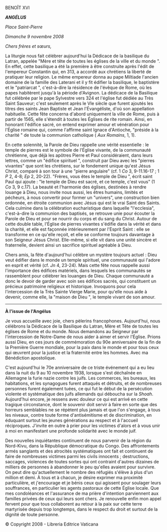 BENOÎT XVI

***ANGÉLUS***

*Place Saint-Pierre*

*Dimanche 9 novembre 2008*

*Chers frères et sœurs,*

La liturgie nous fait célébrer aujourd'hui la Dédicace de la basilique du Latran, appelée "Mère et tête de toutes les églises de la ville et du monde ". En effet, cette basilique a été la première à être construite après l'édit de l'empereur Constantin qui, en 313, a accordé aux chrétiens la liberté de pratiquer leur religion. Le même empereur donna au pape Miltiade l'ancien domaine de la famille des Laterani et il y fit édifier la basilique, le baptistère et le "patriarcat ", c'est-à-dire la résidence de l'évêque de Rome, où les papes habitèrent jusqu'à la période d'Avignon. La dédicace de la Basilique fut célébrée par le pape Sylvestre vers 324 et l'église fut dédiée au Très Saint Sauveur; c'est seulement après le VIe siècle que furent ajoutés les titres des saints Jean Baptiste et Jean l'Évangéliste, d'où son appellation habituelle. Cette fête concerna d'abord uniquement la ville de Rome, puis à partir de 1565, elle s'étendit à toutes les Églises de rite romain. Ainsi, en honorant l'édifice sacré, on entend exprimer amour et vénération pour l'Église romaine qui, comme l'affirme saint Ignace d'Antioche, "préside à la charité " de toute la communion catholique ( *Aux Romains*, 1, 1).

En cette solennité, la Parole de Dieu rappelle une vérité essentielle : le temple de pierres est le symbole de l'Église vivante, de la communauté chrétienne, que déjà les apôtres Pierre et Paul considéraient, dans leurs lettres, comme un "édifice spirituel ", construit par Dieu avec les "pierres vivantes" que sont les chrétiens, sur le fondement unique qu'est Jésus Christ, comparé à son tour à une "pierre angulaire" (cf. 1 *Co* 3, 9-11.16-17 ; 1 *P* 2, 4-8; *Ep* 2, 20-22). "Frères, vous êtes le temple de Dieu ", écrit saint Paul qui ajoute : "le temple de Dieu est sacré, et ce temple, c'est vous" (1 *Co* 3, 9 c.17). La beauté et l'harmonie des églises, destinées à rendre louange à Dieu, nous invite nous aussi, les êtres humains, limités et pécheurs, à nous convertir pour former un "univers", une construction bien ordonnée, en étroite communion avec Jésus qui est le vrai Saint des Saints. Cela culmine dans la célébration eucharistique dans laquelle "l'ecclesia", c'est-à-dire la communion des baptisés, se retrouve unie pour écouter la Parole de Dieu et pour se nourrir du corps et du sang du Christ. Autour de cette double table, l'Église de pierres vivantes s'édifie dans la vérité et dans la charité, et elle est façonnée intérieurement par l'Esprit Saint : elle se transforme en ce qu'elle reçoit, et elle se conforme toujours davantage à son Seigneur Jésus Christ. Elle-même, si elle vit dans une unité sincère et fraternelle, devient ainsi un sacrifice spirituel agréable à Dieu.

Chers amis, la fête d'aujourd'hui célèbre un mystère toujours actuel : Dieu veut édifier dans le monde un temple spirituel, une communauté qui l'adore en esprit et vérité (cf. *Jn* 4, 23-24). Mais cette fête nous rappelle aussi l'importance des édifices matériels, dans lesquels les communautés se rassemblent pour célébrer les louanges de Dieu. Chaque communauté a donc le devoir de garder avec soin ses édifices sacrés, qui constituent un précieux patrimoine religieux et historique. Invoquons pour cela l'intercession de la Très Sainte Vierge Marie, pour qu'elle nous aide à devenir, comme elle, la "maison de Dieu ", le temple vivant de son amour.

* * *

**À l'issue de l'Angélus**

Je vous accueille avec joie, chers pèlerins francophones. Aujourd'hui, nous célébrons la Dédicace de la Basilique du Latran, Mère et Tête de toutes les églises de Rome et du monde. Nous demandons au Seigneur par l'intercession de Notre-Dame de nous aider à aimer et servir l'Église. Prions aussi Dieu, en ces jours de commémoration du 90e anniversaire de la fin de la Première Guerre mondiale, pour la paix dans le monde et pour tous ceux qui œuvrent pour la justice et la fraternité entre les hommes. Avec ma Bénédiction apostolique.

C'est aujourd'hui le 70e anniversaire de ce triste événement qui a eu lieu dans la nuit du 9 au 10 novembre 1938, lorsque s'est déchaînée en Allemagne la furie nazie contre les juifs. Les commerces, les bureaux, les habitations, et les synagogues furent attaqués et détruits, et de nombreuses personnes furent également tuées, ce qui fut le début de la persécution violente et systématique des juifs allemands qui déboucha sur la *Shoah*. Aujourd'hui encore, je ressens avec douleur ce qui est arrivé en cette tragique circonstance, dont le souvenir doit servir à faire en sorte que des horreurs semblables ne se répètent plus jamais et que l'on s'engage, à tous les niveaux, contre toute forme d'antisémitisme et de discrimination, en éduquant surtout les jeunes générations au respect et à l'accueil réciproques. J'invite en outre à prier pour les victimes d'alors et à vous unir à moi en manifestant une profonde solidarité avec le monde juif.

Des nouvelles inquiétantes continuent de nous parvenir de la région du Nord-Kivu, dans la République démocratique du Congo. Des affrontements armés sanglants et des atrocités systématiques ont fait et continuent de faire de nombreuses victimes parmi les civils innocents ; destructions, saccages, violences de toutes sortes qui ont contraint d'autres dizaines de milliers de personnes à abandonner le peu qu'elles avaient pour survivre. On peut dire qu'actuellement le nombre des réfugiés s'élève à plus d'un million et demi. À tous et à chacun, je désire exprimer ma proximité particulière, et j'encourage et je bénis ceux qui agissent pour soulager leurs souffrances, en particulier les agents pastoraux de cette Église locale. Que mes condoléances et l'assurance de ma prière d'intention parviennent aux familles privées de ceux qui leurs sont chers. Je renouvelle enfin mon appel fervent pour que tous collaborent au retour à la paix sur cette terre martyrisée depuis trop longtemps, dans le respect du droit et surtout de la dignité de toute personne.

© Copyright 2008 - Libreria Editrice Vaticana